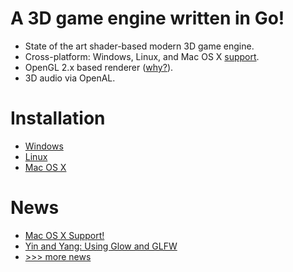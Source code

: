 # A 3D game engine written in Go!

* State of the art shader-based modern 3D game engine.
* Cross-platform: Windows, Linux, and Mac OS X [support](/doc/platform-support.html).
* OpenGL 2.x based renderer ([why?](/doc/faq.html#why-opengl-2)).
* 3D audio via OpenAL.

# Installation

* [Windows](/doc/install/windows.html)
* [Linux](/doc/install/linux.html)
* [Mac OS X](/doc/install/osx.html)

# News

* [Mac OS X Support!](/news/2014/mac-osx-support.html)
* [Yin and Yang: Using Glow and GLFW](/news/2014/yin-and-yang-using-glow-and-glfw.html)
* [>>> more news](/news/)
